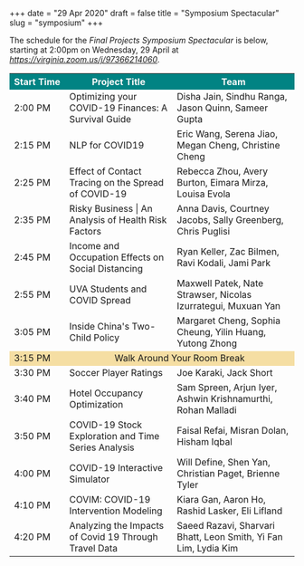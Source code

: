 +++
date = "29 Apr 2020"
draft = false
title = "Symposium Spectacular"
slug = "symposium"
+++

The schedule for the *Final Projects Symposium Spectacular* is below,
starting at 2:00pm on Wednesday, 29 April at <a href="https://virginia.zoom.us/j/97366214060"><em>https://virginia.zoom.us/j/97366214060</em></a>.

<table>
<tr bgcolor="#018383" color="white">
<th><font color="#faf8f8">Start&nbsp;Time</th>	<th><font color="#faf8f8">Project Title</th>	<th><font color="#faf8f8">Team</th></tr>
<tr>
<td>2:00 PM</td>	<td>Optimizing your COVID-19 Finances: A Survival Guide</td><td>Disha Jain, Sindhu Ranga, Jason Quinn, Sameer Gupta</td></tr>
<tr>
<td>2:15 PM</td><td>NLP for COVID19</td><td>Eric Wang, Serena Jiao, Megan Cheng, Christine Cheng</td></tr>
<td>2:25 PM</td><td>Effect of Contact Tracing on the Spread of COVID-19</td><td>Rebecca Zhou, Avery Burton, Eimara Mirza, Louisa Evola</td></tr>
<tr>
<td>2:35 PM</td><td>Risky Business | An Analysis of Health Risk Factors</td><td>Anna Davis, Courtney Jacobs, Sally Greenberg, Chris Puglisi</td></tr>
<tr>
<td>2:45 PM</td><td>Income and Occupation Effects on Social Distancing</td><td>Ryan Keller, Zac Bilmen, Ravi Kodali, Jami Park</td></tr>
<tr>
<td>2:55 PM</td><td>UVA Students and COVID Spread</td><td>Maxwell Patek, Nate Strawser, Nicolas Izurrategui, Muxuan Yan</td></tr>
<tr>
<td>3:05 PM</td><td>Inside China's Two-Child Policy</td><td>Margaret Cheng, Sophia Cheung, Yilin Huang, Yutong Zhong</td></tr>
<tr bgcolor="#f5dea3">
<td>3:15 PM</td><td colspan=2 align=center>Walk Around Your Room Break</td></tr>
<tr>
<td>3:30 PM</td><td>Soccer Player Ratings</td><td>Joe Karaki, Jack Short</td></tr>
<tr>
<td>3:40 PM</td><td>Hotel Occupancy Optimization</td><td>Sam Spreen, Arjun Iyer, Ashwin Krishnamurthi, Rohan Malladi</td></tr>
<tr>
<td>3:50 PM</td><td>COVID-19 Stock Exploration and Time Series Analysis</td><td>Faisal Refai, Misran Dolan, Hisham Iqbal</td></tr>
<tr>
<td>4:00 PM</td><td>COVID-19 Interactive Simulator</td><td>Will Define, Shen Yan, Christian Paget, Brienne Tyler</td></tr>
<tr><td>4:10 PM</td><td>COVIM: COVID-19 Intervention Modeling</td><td>Kiara Gan, Aaron Ho, Rashid Lasker, Eli Lifland</td></tr>
<tr>
<td>4:20 PM</td><td>Analyzing the Impacts of Covid 19 Through Travel Data</td><td>Saeed Razavi, Sharvari Bhatt, Leon Smith, Yi Fan Lim, Lydia Kim</td>
</tr>
</table>
